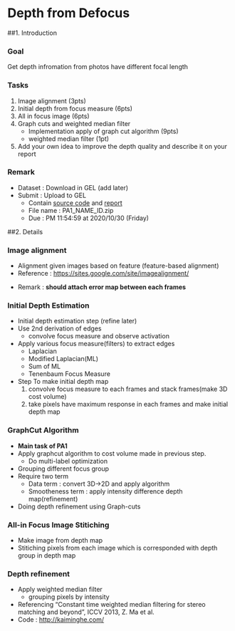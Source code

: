 # Depth from Defocus

##1. Introduction
### Goal
Get depth infromation from photos have different focal length

### Tasks
1. Image alignment (3pts) 
2. Initial depth from focus measure (6pts)
3. All in focus image (6pts)
4. Graph cuts and weighted median filter
    - Implementation apply of graph cut algorithm (9pts)
    - weighted median filter (1pt)
5. Add your own idea to improve the depth quality and describe it on your report

### Remark
- Dataset : Download in GEL (add later)
- Submit : Upload to GEL
    - Contain <u>source code</u> and <u>report</u>
    - File name : PA1_NAME_ID.zip
    - Due : PM 11:54:59 at 2020/10/30 (Friday)
    
##2. Details

### Image alignment
- Alignment given images based on feature (feature-based alignment)
- Reference : https://sites.google.com/site/imagealignment/

* Remark : <b>should attach error map between each frames</b> 
### Initial Depth Estimation
- Initial depth estimation step (refine later)
- Use 2nd derivation of edges
    - convolve focus measure and observe activation
- Apply various focus measure(filters) to extract edges
    - Laplacian
    - Modified Laplacian(ML)
    - Sum of ML
    - Tenenbaum Focus Measure
- Step To make initial depth map
    1. convolve focus measure to each frames and stack frames(make 3D cost volume)
    2. take pixels have maximum response in each frames and make initial depth map 

### GraphCut Algorithm
- <b>Main task of PA1</b>
- Apply graphcut algorithm to cost volume made in previous step.
    - Do multi-label optimization
- Grouping different focus group
- Require two term
     - Data term : convert 3D->2D and apply algorithm
     - Smootheness term : apply intensity difference depth map(refinement)
- Doing depth refinement using Graph-cuts

### All-in Focus Image Stitiching
- Make image from depth map
- Stitiching pixels from each image which is corresponded with depth group in depth map

### Depth refinement
- Apply weighted median filter
    - grouping pixels by intensity
- Referencing “Constant time weighted median filtering for stereo matching and beyond”,
ICCV 2013, Z. Ma et al.
- Code : http://kaiminghe.com/  
    